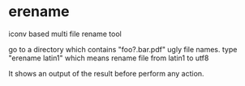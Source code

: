 # erename
iconv based multi file rename tool

go to a directory which contains "foo?.bar.pdf" ugly file names.
type "erename latin1" which means rename file from latin1 to utf8

It shows an output of the result before perform any action.

